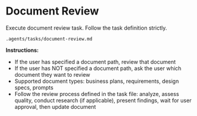 # Document Review

Execute document review task. Follow the task definition strictly.

`.agents/tasks/document-review.md`

**Instructions:**
- If the user has specified a document path, review that document
- If the user has NOT specified a document path, ask the user which document they want to review
- Supported document types: business plans, requirements, design specs, prompts
- Follow the review process defined in the task file: analyze, assess quality, conduct research (if applicable), present findings, wait for user approval, then update document
